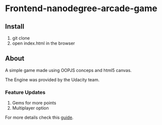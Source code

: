 # Frontend-nanodegree-arcade-game

## Install

1.  git clone
2.  open index.html in the browser

## About

A simple game made using OOPJS conceps and html5 canvas.

The Engine was provided by the Udacity team.

### Feature Updates

1. Gems for more points
2. Multiplayer option



For more details check this [guide](https://docs.google.com/document/d/1v01aScPjSWCCWQLIpFqvg3-vXLH2e8_SZQKC8jNO0Dc/pub?embedded=true).
